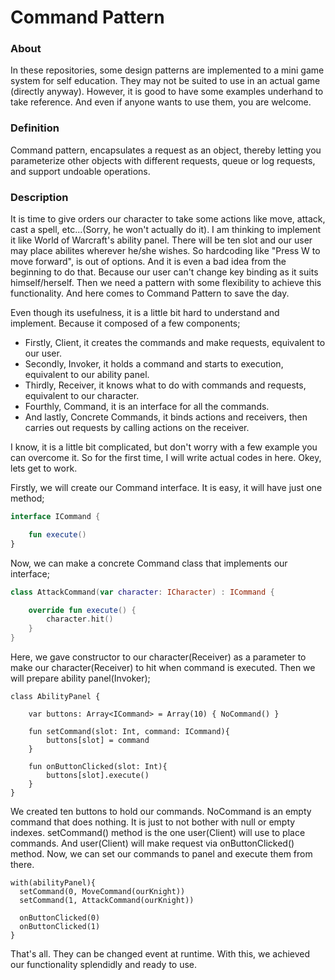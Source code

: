 # Command Pattern

### About
In these repositories, some design patterns are implemented to a mini game system for self education. They may not be suited to use in an actual game (directly anyway). However, it is good to have some examples underhand to take reference. And even if anyone wants to use them, you are welcome.

### Definition
Command pattern, encapsulates a request as an object, thereby letting you parameterize other objects with different requests, queue or log requests, and support undoable operations.

### Description
It is time to give orders our character to take some actions like move, attack, cast a spell, etc...(Sorry, he won't actually do it). I am thinking to implement it like World of Warcraft's ability panel. There will be ten slot and our user may place abilites wherever he/she wishes. So hardcoding like "Press W to move forward", is out of options. And it is even a bad idea from the beginning to do that. Because our user can't change key binding as it suits himself/herself. Then we need a pattern with some flexibility to achieve this functionality. And here comes to Command Pattern to save the day.

Even though its usefulness, it is a little bit hard to understand and implement. Because it composed of a few components;
  - Firstly, Client, it creates the commands and make requests, equivalent to our user.
  - Secondly, Invoker, it holds a command and starts to execution, equivalent to our ability panel.
  - Thirdly, Receiver, it knows what to do with commands and requests, equivalent to our character.
  - Fourthly, Command, it is an interface for all the commands.
  - And lastly, Concrete Commands, it binds actions and receivers, then carries out requests by calling actions on the receiver.

I know, it is a little bit complicated, but don't worry with a few example you can overcome it. So for the first time, I will write actual codes in here. Okey, lets get to work.

Firstly, we will create our Command interface. It is easy, it will have just one method;

```kotlin
interface ICommand {

    fun execute()
}
```

Now, we can make a concrete Command class that implements our interface;

```kotlin
class AttackCommand(var character: ICharacter) : ICommand {

    override fun execute() {
        character.hit()
    }
}
```

Here, we gave constructor to our character(Receiver) as a parameter to make our character(Receiver) to hit when command is executed. Then we will prepare ability panel(Invoker);

```
class AbilityPanel {

    var buttons: Array<ICommand> = Array(10) { NoCommand() }

    fun setCommand(slot: Int, command: ICommand){
        buttons[slot] = command
    }

    fun onButtonClicked(slot: Int){
        buttons[slot].execute()
    }
}
```

We created ten buttons to hold our commands. NoCommand is an empty command that does nothing. It is just to not bother with null or empty indexes. setCommand() method is the one user(Client) will use to place commands. And user(Client) will make request via onButtonClicked() method. Now, we can set our commands to panel and execute them from there.

```
with(abilityPanel){
  setCommand(0, MoveCommand(ourKnight))
  setCommand(1, AttackCommand(ourKnight))

  onButtonClicked(0)
  onButtonClicked(1)
}
```

That's all. They can be changed event at runtime. With this, we achieved our functionality splendidly and ready to use.
